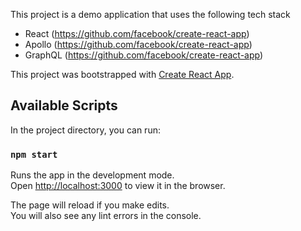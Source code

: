 This project is a demo application that uses the following tech stack

 - React (https://github.com/facebook/create-react-app)
 - Apollo (https://github.com/facebook/create-react-app)
 - GraphQL (https://github.com/facebook/create-react-app)

This project was bootstrapped with [Create React App](https://github.com/facebook/create-react-app).

## Available Scripts

In the project directory, you can run:

### `npm start`

Runs the app in the development mode.<br />
Open [http://localhost:3000](http://localhost:3000) to view it in the browser.

The page will reload if you make edits.<br />
You will also see any lint errors in the console.

